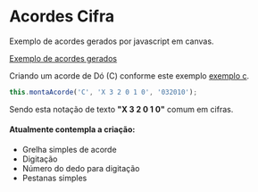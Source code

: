 # Acordes Cifra

Exemplo de acordes gerados por javascript em canvas.

[Exemplo de acordes gerados](captura1.png)

Criando um acorde de Dó (C) conforme este exemplo [exemplo c](exemplo-c.png).

```javascript
this.montaAcorde('C', 'X 3 2 0 1 0', '032010');
```

Sendo esta notação de texto **"X 3 2 0 1 0"** comum em cifras.

#### Atualmente contempla a criação:

* Grelha simples de acorde
* Digitação
* Número do dedo para digitação
* Pestanas simples